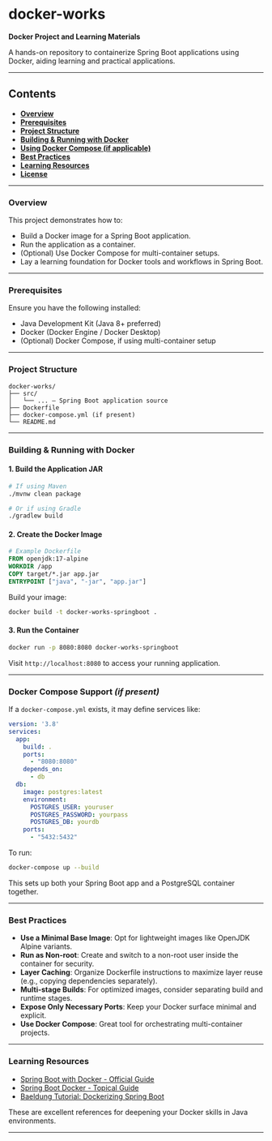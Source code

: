 # docker-works

**Docker Project and Learning Materials**

A hands-on repository to containerize Spring Boot applications using Docker, aiding learning and practical applications.

---

## Contents

- **[Overview](#overview)**
- **[Prerequisites](#prerequisites)**
- **[Project Structure](#project-structure)**
- **[Building & Running with Docker](#building--running-with-docker)**
- **[Using Docker Compose (if applicable)](#docker-compose-support)**
- **[Best Practices](#best-practices)**
- **[Learning Resources](#learning-resources)**
- **[License](#license)**

---

### Overview

This project demonstrates how to:

- Build a Docker image for a Spring Boot application.
- Run the application as a container.
- (Optional) Use Docker Compose for multi-container setups.
- Lay a learning foundation for Docker tools and workflows in Spring Boot.

---

### Prerequisites

Ensure you have the following installed:

- Java Development Kit (Java 8+ preferred)
- Docker (Docker Engine / Docker Desktop)
- (Optional) Docker Compose, if using multi-container setup

---

### Project Structure

```
docker-works/
├── src/
│   └── ... – Spring Boot application source
├── Dockerfile
├── docker-compose.yml (if present)
└── README.md
```

---

### Building & Running with Docker

#### 1. Build the Application JAR

```bash
# If using Maven
./mvnw clean package

# Or if using Gradle
./gradlew build
```

#### 2. Create the Docker Image

```dockerfile
# Example Dockerfile
FROM openjdk:17-alpine
WORKDIR /app
COPY target/*.jar app.jar
ENTRYPOINT ["java", "-jar", "app.jar"]
```

Build your image:

```bash
docker build -t docker-works-springboot .
```

#### 3. Run the Container

```bash
docker run -p 8080:8080 docker-works-springboot
```

Visit `http://localhost:8080` to access your running application.

---

### Docker Compose Support *(if present)*

If a `docker-compose.yml` exists, it may define services like:

```yaml
version: '3.8'
services:
  app:
    build: .
    ports:
      - "8080:8080"
    depends_on:
      - db
  db:
    image: postgres:latest
    environment:
      POSTGRES_USER: youruser
      POSTGRES_PASSWORD: yourpass
      POSTGRES_DB: yourdb
    ports:
      - "5432:5432"
```

To run:

```bash
docker-compose up --build
```

This sets up both your Spring Boot app and a PostgreSQL container together.

---

### Best Practices

- **Use a Minimal Base Image**: Opt for lightweight images like OpenJDK Alpine variants.
- **Run as Non-root**: Create and switch to a non-root user inside the container for security.
- **Layer Caching**: Organize Dockerfile instructions to maximize layer reuse (e.g., copying dependencies separately).
- **Multi-stage Builds**: For optimized images, consider separating build and runtime stages.
- **Expose Only Necessary Ports**: Keep your Docker surface minimal and explicit.
- **Use Docker Compose**: Great tool for orchestrating multi-container projects.

---

### Learning Resources

- [Spring Boot with Docker - Official Guide](https://spring.io/guides/gs/spring-boot-docker)
- [Spring Boot Docker - Topical Guide](https://spring.p2hp.com/guides/topicals/spring-boot-docker/index.html)
- [Baeldung Tutorial: Dockerizing Spring Boot](https://www.baeldung.com/dockerizing-spring-boot-application)

These are excellent references for deepening your Docker skills in Java environments.

---


